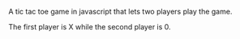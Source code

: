 A tic tac toe game in javascript that lets two
players play the game.

The first player is X while the second player is 0.
